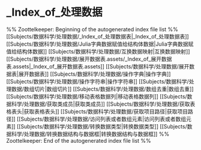 # _Index_of_处理数据
%% Zoottelkeeper: Beginning of the autogenerated index file list  %%
 [[Subjects/数据科学/处理数据/_Index_of_处理数据表|_Index_of_处理数据表]]
 [[Subjects/数据科学/处理数据/Julia字典数据赋值给结构体数据|Julia字典数据赋值给结构体数据]]
 [[Subjects/数据科学/处理数据/互换数据映射|互换数据映射]]
 [[Subjects/数据科学/处理数据/展开数据表.assets/_Index_of_展开数据表.assets|_Index_of_展开数据表.assets]]
 [[Subjects/数据科学/处理数据/展开数据表|展开数据表]]
 [[Subjects/数据科学/处理数据/操作字典|操作字典]]
 [[Subjects/数据科学/处理数据/操作字符串|操作字符串]]
 [[Subjects/数据科学/处理数据/数组切片|数组切片]]
 [[Subjects/数据科学/处理数据/数组去重|数组去重]]
 [[Subjects/数据科学/处理数据/移动表格数据列|移动表格数据列]]
 [[Subjects/数据科学/处理数据/获取类成员|获取类成员]]
 [[Subjects/数据科学/处理数据/获取表格表头|获取表格表头]]
 [[Subjects/数据科学/处理数据/获取项目路径|获取项目路径]]
 [[Subjects/数据科学/处理数据/访问列表或者数组元素|访问列表或者数组元素]]
 [[Subjects/数据科学/处理数据/转换数据类型|转换数据类型]]
 [[Subjects/数据科学/处理数据/转换数据结构与数据框|转换数据结构与数据框]]
%% Zoottelkeeper: End of the autogenerated index file list  %%
